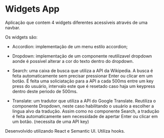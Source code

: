 # Widgets App

Aplicação que contem 4 widgets diferentes acessíveis através de uma navbar.

Os widgets são:

- Accordion: implementação de um menu estilo accordion;

- Dropdown: implementação de um componente reutilizavel dropdown aonde é possível alterar a cor do texto dentro do dropdown.

- Search: uma caixa de busca que utiliza a API da Wikipedia. A busca é feita automaticamente sem precisar pressionar Enter ou clicar em um botão. É feita uma soliciatação para a API a cada 500ms entre um key press do usuário, intervalo este que é resetado caso haja um keypress dentro deste periodo de 500ms.

- Translate: um tradutor que utiliza a API do Google Translate. Reutiliza o componente Dropdown, neste caso habilitando o usuário a escolher a lingua alvo da tradução. Assim como no componente Search, a tradução é feita automaticamente sem necessidade de apertar Enter ou clicar em um botão. (necessita de uma API key)

Desenvolvido utilizando React e Semantic UI. Utiliza hooks.
